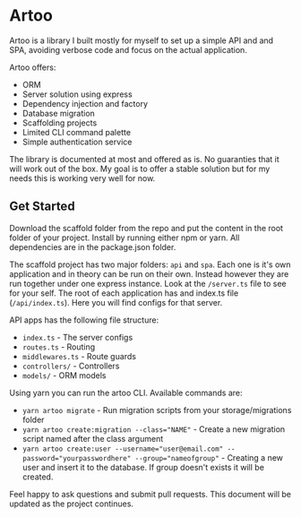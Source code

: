 # Artoo
Artoo is a library I built mostly for myself to set up a simple API and and SPA, avoiding verbose code and focus on the actual application.

Artoo offers:
- ORM
- Server solution using express
- Dependency injection and factory
- Database migration
- Scaffolding projects
- Limited CLI command palette
- Simple authentication service

The library is documented at most and offered as is. No guaranties that it will work out of the box. My goal is to offer a stable solution but for my needs this is working very well for now.

## Get Started
Download the scaffold folder from the repo and put the content in the root folder of your project. Install by running either npm or yarn. All dependencies are in the package.json folder.

The scaffold project has two major folders: `api` and `spa`. Each one is it's own application and in theory can be run on their own. Instead however they are run together under one express instance. Look at the `/server.ts` file to see for your self. The root of each application has and index.ts file (`/api/index.ts`). Here you will find configs for that server.

API apps has the following file structure:
- `index.ts` - The server configs
- `routes.ts` - Routing
- `middlewares.ts` - Route guards
- `controllers/` - Controllers
- `models/` - ORM models

Using yarn you can run the artoo CLI. Available commands are:
- `yarn artoo migrate` - Run migration scripts from your storage/migrations folder
- `yarn artoo create:migration --class="NAME"` - Create a new migration script named after the class argument
- `yarn artoo create:user --username="user@email.com" --password="yourpasswordhere" --group="nameofgroup"` - Creating a new user and insert it to the database. If group doesn't exists it will be created.

Feel happy to ask questions and submit pull requests. This document will be updated as the project continues.